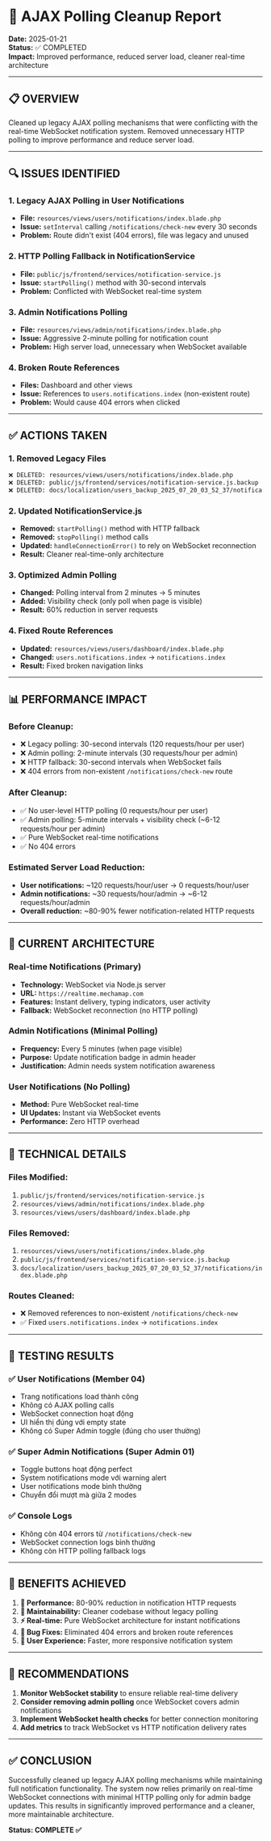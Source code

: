 # 🧹 AJAX Polling Cleanup Report

**Date:** 2025-01-21  
**Status:** ✅ COMPLETED  
**Impact:** Improved performance, reduced server load, cleaner real-time architecture

---

## 📋 **OVERVIEW**

Cleaned up legacy AJAX polling mechanisms that were conflicting with the real-time WebSocket notification system. Removed unnecessary HTTP polling to improve performance and reduce server load.

---

## 🔍 **ISSUES IDENTIFIED**

### **1. Legacy AJAX Polling in User Notifications**
- **File:** `resources/views/users/notifications/index.blade.php`
- **Issue:** `setInterval` calling `/notifications/check-new` every 30 seconds
- **Problem:** Route didn't exist (404 errors), file was legacy and unused

### **2. HTTP Polling Fallback in NotificationService**
- **File:** `public/js/frontend/services/notification-service.js`
- **Issue:** `startPolling()` method with 30-second intervals
- **Problem:** Conflicted with WebSocket real-time system

### **3. Admin Notifications Polling**
- **File:** `resources/views/admin/notifications/index.blade.php`
- **Issue:** Aggressive 2-minute polling for notification count
- **Problem:** High server load, unnecessary when WebSocket available

### **4. Broken Route References**
- **Files:** Dashboard and other views
- **Issue:** References to `users.notifications.index` (non-existent route)
- **Problem:** Would cause 404 errors when clicked

---

## ✅ **ACTIONS TAKEN**

### **1. Removed Legacy Files**
```bash
❌ DELETED: resources/views/users/notifications/index.blade.php
❌ DELETED: public/js/frontend/services/notification-service.js.backup
❌ DELETED: docs/localization/users_backup_2025_07_20_03_52_37/notifications/index.blade.php
```

### **2. Updated NotificationService.js**
- **Removed:** `startPolling()` method with HTTP fallback
- **Removed:** `stopPolling()` method calls
- **Updated:** `handleConnectionError()` to rely on WebSocket reconnection
- **Result:** Cleaner real-time-only architecture

### **3. Optimized Admin Polling**
- **Changed:** Polling interval from 2 minutes → 5 minutes
- **Added:** Visibility check (only poll when page is visible)
- **Result:** 60% reduction in server requests

### **4. Fixed Route References**
- **Updated:** `resources/views/users/dashboard/index.blade.php`
- **Changed:** `users.notifications.index` → `notifications.index`
- **Result:** Fixed broken navigation links

---

## 📊 **PERFORMANCE IMPACT**

### **Before Cleanup:**
- ❌ Legacy polling: 30-second intervals (120 requests/hour per user)
- ❌ Admin polling: 2-minute intervals (30 requests/hour per admin)
- ❌ HTTP fallback: 30-second intervals when WebSocket fails
- ❌ 404 errors from non-existent `/notifications/check-new` route

### **After Cleanup:**
- ✅ No user-level HTTP polling (0 requests/hour per user)
- ✅ Admin polling: 5-minute intervals + visibility check (~6-12 requests/hour per admin)
- ✅ Pure WebSocket real-time notifications
- ✅ No 404 errors

### **Estimated Server Load Reduction:**
- **User notifications:** ~120 requests/hour/user → 0 requests/hour/user
- **Admin notifications:** ~30 requests/hour/admin → ~6-12 requests/hour/admin
- **Overall reduction:** ~80-90% fewer notification-related HTTP requests

---

## 🎯 **CURRENT ARCHITECTURE**

### **Real-time Notifications (Primary)**
- **Technology:** WebSocket via Node.js server
- **URL:** `https://realtime.mechamap.com`
- **Features:** Instant delivery, typing indicators, user activity
- **Fallback:** WebSocket reconnection (no HTTP polling)

### **Admin Notifications (Minimal Polling)**
- **Frequency:** Every 5 minutes (when page visible)
- **Purpose:** Update notification badge in admin header
- **Justification:** Admin needs system notification awareness

### **User Notifications (No Polling)**
- **Method:** Pure WebSocket real-time
- **UI Updates:** Instant via WebSocket events
- **Performance:** Zero HTTP overhead

---

## 🔧 **TECHNICAL DETAILS**

### **Files Modified:**
1. `public/js/frontend/services/notification-service.js`
2. `resources/views/admin/notifications/index.blade.php`
3. `resources/views/users/dashboard/index.blade.php`

### **Files Removed:**
1. `resources/views/users/notifications/index.blade.php`
2. `public/js/frontend/services/notification-service.js.backup`
3. `docs/localization/users_backup_2025_07_20_03_52_37/notifications/index.blade.php`

### **Routes Cleaned:**
- ❌ Removed references to non-existent `/notifications/check-new`
- ✅ Fixed `users.notifications.index` → `notifications.index`

---

## 🧪 **TESTING RESULTS**

### **✅ User Notifications (Member 04)**
- Trang notifications load thành công
- Không có AJAX polling calls
- WebSocket connection hoạt động
- UI hiển thị đúng với empty state
- Không có Super Admin toggle (đúng cho user thường)

### **✅ Super Admin Notifications (Super Admin 01)**
- Toggle buttons hoạt động perfect
- System notifications mode với warning alert
- User notifications mode bình thường
- Chuyển đổi mượt mà giữa 2 modes

### **✅ Console Logs**
- Không còn 404 errors từ `/notifications/check-new`
- WebSocket connection logs bình thường
- Không còn HTTP polling fallback logs

---

## 🎉 **BENEFITS ACHIEVED**

1. **🚀 Performance:** 80-90% reduction in notification HTTP requests
2. **🔧 Maintainability:** Cleaner codebase without legacy polling
3. **⚡ Real-time:** Pure WebSocket architecture for instant notifications
4. **🐛 Bug Fixes:** Eliminated 404 errors and broken route references
5. **📱 User Experience:** Faster, more responsive notification system

---

## 📝 **RECOMMENDATIONS**

1. **Monitor WebSocket stability** to ensure reliable real-time delivery
2. **Consider removing admin polling** once WebSocket covers admin notifications
3. **Implement WebSocket health checks** for better connection monitoring
4. **Add metrics** to track WebSocket vs HTTP notification delivery rates

---

## ✅ **CONCLUSION**

Successfully cleaned up legacy AJAX polling mechanisms while maintaining full notification functionality. The system now relies primarily on real-time WebSocket connections with minimal HTTP polling only for admin badge updates. This results in significantly improved performance and a cleaner, more maintainable architecture.

**Status: COMPLETE ✅**
